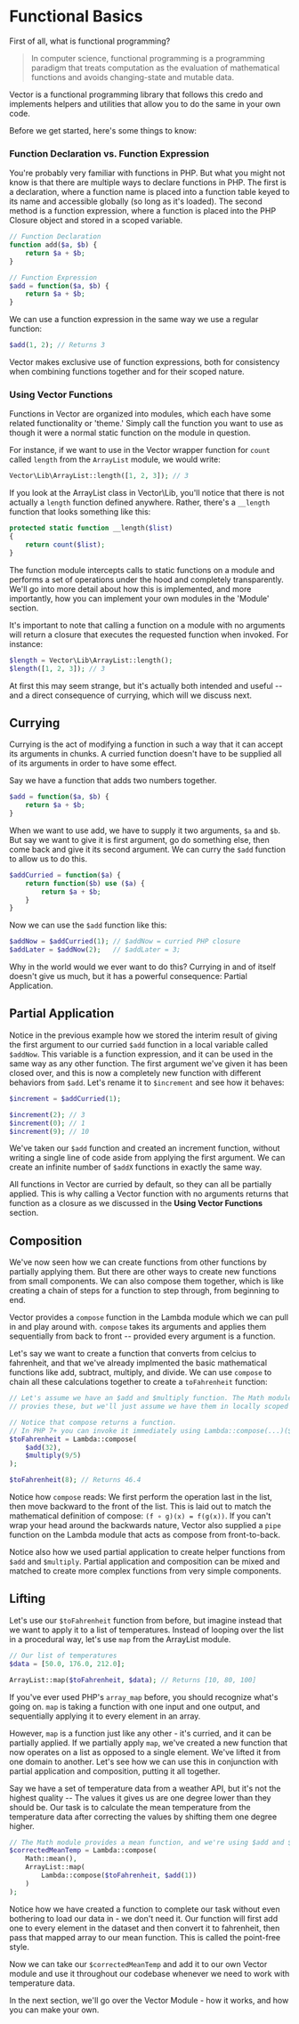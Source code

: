 # Functional Basics

First of all, what is functional programming?

> In computer science, functional programming is a programming paradigm that treats computation
> as the evaluation of mathematical functions and avoids changing-state and mutable data.

Vector is a functional programming library that follows this credo and implements helpers and utilities
that allow you to do the same in your own code.

Before we get started, here's some things to know:

### Function Declaration vs. Function Expression

You're probably very familiar with functions in PHP. But what you might not know is that there are
multiple ways to declare functions in PHP. The first is a declaration, where a function name is placed
into a function table keyed to its name and accessible globally (so long as it's loaded). The second method is
a function expression, where a function is placed into the PHP Closure object and stored in a scoped variable.

```php
// Function Declaration
function add($a, $b) {
    return $a + $b;
}

// Function Expression
$add = function($a, $b) {
    return $a + $b;
}
```

We can use a function expression in the same way we use a regular function:

```php
$add(1, 2); // Returns 3
```

Vector makes exclusive use of function expressions, both for consistency when combining functions together
and for their scoped nature.

### Using Vector Functions

Functions in Vector are organized into modules, which each have some related functionality or 'theme.' Simply call the function
you want to use as though it were a normal static function on the module in question.

For instance, if we want to use in the Vector wrapper function for `count` called `length` from the `ArrayList` module, we would
write:

```php
Vector\Lib\ArrayList::length([1, 2, 3]); // 3
```

If you look at the ArrayList class in Vector\Lib, you'll notice that there is not actually a `length` function defined anywhere. Rather, there's a `__length`
function that looks something like this:

```php
protected static function __length($list)
{
    return count($list);
}
```
The function module intercepts calls to static functions on a module and performs a set of operations under the hood and completely transparently. We'll
go into more detail about how this is implemented, and more importantly, how you can implement your own modules in the 'Module' section.

It's important to note that calling a function on a module with no arguments will return a closure that executes the requested function
when invoked. For instance:

```php
$length = Vector\Lib\ArrayList::length();
$length([1, 2, 3]); // 3
```

At first this may seem strange, but it's actually both intended and useful -- and a direct consequence of currying, which will we discuss next.

## Currying

Currying is the act of modifying a function in such a way that it can accept its arguments in chunks. A curried function
doesn't have to be supplied all of its arguments in order to have some effect.

Say we have a function that adds two numbers together.

```php
$add = function($a, $b) {
    return $a + $b;
}
```

When we want to use add, we have to supply it two arguments, `$a` and `$b`. But say we want to give it is first argument,
go do something else, then come back and give it its second argument. We can curry the `$add` function to allow us to do this.

```php
$addCurried = function($a) {
    return function($b) use ($a) {
        return $a + $b;
    }
}
```

Now we can use the `$add` function like this:

```php
$addNow = $addCurried(1); // $addNow = curried PHP closure
$addLater = $addNow(2);   // $addLater = 3;
```

Why in the world would we ever want to do this? Currying in and of itself doesn't give us much,
but it has a powerful consequence: Partial Application.

## Partial Application

Notice in the previous example how we stored the interim result of giving the first argument to our curried `$add` function in a local variable
called `$addNow`. This variable is a function expression, and it can be used in the same way as any other function. The first argument we've given
it has been closed over, and this is now a completely new function with different behaviors from `$add`. Let's rename it to `$increment` and see how it behaves:

```php
$increment = $addCurried(1);

$increment(2); // 3
$increment(0); // 1
$increment(9); // 10
```

We've taken our `$add` function and created an increment function, without writing a single line of code aside from applying the first argument. We can create an infinite
number of `$addX` functions in exactly the same way.

All functions in Vector are curried by default, so they can all be partially applied. This is why calling a Vector function with no arguments returns that function as a closure
as we discussed in the __Using Vector Functions__ section.

## Composition

We've now seen how we can create functions from other functions by partially applying them. But there are other ways to create new functions from small components.
We can also compose them together, which is like creating a chain of steps for a function to step through, from beginning to end.

Vector provides a `compose` function in the Lambda module which we can pull in and play around with. `compose` takes its arguments and applies them sequentially from
back to front -- provided every argument is a function.

Let's say we want to create a function that converts from celcius to fahrenheit, and that we've already implmented the basic mathematical functions like
add, subtract, multiply, and divide. We can use `compose` to chain all these calculations together to create a `toFahrenheit` function:

```php
// Let's assume we have an $add and $multiply function. The Math module
// provies these, but we'll just assume we have them in locally scoped closure objects.

// Notice that compose returns a function.
// In PHP 7+ you can invoke it immediately using Lambda::compose(...)($arg)
$toFahrenheit = Lambda::compose(
    $add(32),
    $multiply(9/5)
);

$toFahrenheit(8); // Returns 46.4
```

Notice how `compose` reads: We first perform the operation last in the list, then move backward to the front of the list. This is laid out to match the mathematical definition
of compose: `(f ∘ g)(x) = f(g(x))`. If you can't wrap your head around the backwards nature, Vector also supplied a `pipe` function on the Lambda module that acts as compose
from front-to-back.

Notice also how we used partial application to create helper functions from `$add` and `$multiply`. Partial application and composition
can be mixed and matched to create more complex functions from very simple components.

## Lifting

Let's use our `$toFahrenheit` function from before, but imagine instead that we want to apply it to a list of temperatures. Instead of looping over the
list in a procedural way, let's use `map` from the ArrayList module.

```php
// Our list of temperatures
$data = [50.0, 176.0, 212.0];

ArrayList::map($toFahrenheit, $data); // Returns [10, 80, 100]
```

If you've ever used PHP's `array_map` before, you should recognize what's going on. `map` is taking a function with one input and one output, and sequentially
applying it to every element in an array.

However, `map` is a function just like any other - it's curried, and it can be partially applied. If we partially apply `map`, we've created a new function that now operates
on a list as opposed to a single element. We've lifted it from one domain to another. Let's see how we can use this in conjunction with partial application and composition, putting
it all together.

Say we have a set of temperature data from a weather API, but it's not the highest quality -- The values it gives us are one degree lower than they should be.
Our task is to calculate the mean temperature from the temperature data after correcting the values by shifting
them one degree higher.

```php
// The Math module provides a mean function, and we're using $add and $toFahrenheit from above
$correctedMeanTemp = Lambda::compose(
    Math::mean(),
    ArrayList::map(
        Lambda::compose($toFahrenheit, $add(1))
    )
);
```

Notice how we have created a function to complete our task without even bothering to load our data in - we don't need it. Our function will first
add one to every element in the dataset and then convert it to fahrenheit, then pass that mapped array to our mean function. This is called the point-free style.

Now we can take our `$correctedMeanTemp` and add it to our own Vector module and use it throughout our codebase whenever we need to work with temperature data.

In the next section, we'll go over the Vector Module - how it works, and how you can make your own.
